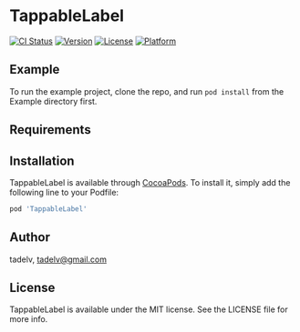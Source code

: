 # TappableLabel

[![CI Status](https://img.shields.io/travis/tadelv/TappableLabel.svg?style=flat)](https://travis-ci.org/tadelv/TappableLabel)
[![Version](https://img.shields.io/cocoapods/v/TappableLabel.svg?style=flat)](https://cocoapods.org/pods/TappableLabel)
[![License](https://img.shields.io/cocoapods/l/TappableLabel.svg?style=flat)](https://cocoapods.org/pods/TappableLabel)
[![Platform](https://img.shields.io/cocoapods/p/TappableLabel.svg?style=flat)](https://cocoapods.org/pods/TappableLabel)

## Example

To run the example project, clone the repo, and run `pod install` from the Example directory first.

## Requirements

## Installation

TappableLabel is available through [CocoaPods](https://cocoapods.org). To install
it, simply add the following line to your Podfile:

```ruby
pod 'TappableLabel'
```

## Author

tadelv, tadelv@gmail.com

## License

TappableLabel is available under the MIT license. See the LICENSE file for more info.
